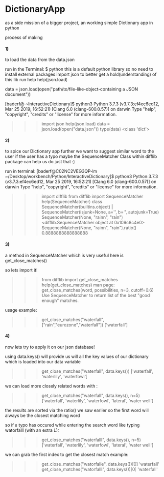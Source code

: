 # DictionaryApp
as a side mission of a bigger project, an working simple Dictionary app in python


process of making
#### 1)
to load the data from the data.json

run in the Terminal:
$ python
this is a default python library so no need to install external packages
import json 
to better get a hold(understanding) of this lib run help
help(json.load)

data = json.load(open("path/to/file-like-object-containing a JSON document"))

[baderf@ ~InteractiveDictionary]$ python3
Python 3.7.3 (v3.7.3:ef4ec6ed12, Mar 25 2019, 16:52:21) 
[Clang 6.0 (clang-600.0.57)] on darwin
Type "help", "copyright", "credits" or "license" for more information.
>>> import json
>>> help(json.load)
>>> data = json.load(open("data.json"))
>>> type(data)
<class 'dict'>
 
#### 2) 
to spice our Dictionary app further
we want to suggest similar word to the user if the user has a typo maybe
the SequenceMatcher Class within difflib package can help us do just that :) 

run in terminal:
[baderf@C02NC2VEG3QP-lm ~/Desktop/workbench/Python/InteractiveDictionary]$ python3
Python 3.7.3 (v3.7.3:ef4ec6ed12, Mar 25 2019, 16:52:21) 
[Clang 6.0 (clang-600.0.57)] on darwin
Type "help", "copyright", "credits" or "license" for more information.
>>> import difflib
>>> from difflib import SequenceMatcher
>>> help(SequenceMatcher)
	class SequenceMatcher(builtins.object)
	 |  SequenceMatcher(isjunk=None, a='', b='', autojunk=True)
>>> SequenceMatcher(None, "rainn", "rain")
<difflib.SequenceMatcher object at 0x109c8c4e0>
>>> SequenceMatcher(None, "rainn", "rain").ratio()
0.8888888888888888 

#### 3) 
a method in SequenceMatcher which is very useful here is get_close_matches()


so lets import it!

>>> from difflib import get_close_matches
>>> help(get_close_matches)
man page:
get_close_matches(word, possibilities, n=3, cutoff=0.6)
    Use SequenceMatcher to return list of the best "good enough" matches.

usage example:
>>> get_close_matches("waterfall", ["rain","eurozone","waterfall"])
['waterfall']

#### 4) 
now lets try to apply it on our json database!

using data.keys() will provide us will all the key values of our dictionary which is loaded into our data variable

>>> get_close_matches("waterfall", data.keys())
['waterfall', 'waterlily', 'waterfowl']

we can load more closely related words with :
>>> get_close_matches("waterfall", data.keys(), n=5)
['waterfall', 'waterlily', 'waterfowl', 'lateral', 'water well']

the results are sorted via the ratio() we saw earlier
so the first word will always be the closest matching word

so if a typo has occured while entering the search word like typing watorfalll (with an extra L): 
>>> get_close_matches("waterfalll", data.keys(), n=5)
['waterfall', 'waterlily', 'waterfowl', 'lateral', 'water well']

we can grab the first index to get the closest match
example:
>>> get_close_matches("watorfalle", data.keys())[0]
'waterfall'
>>> get_close_matches("watorfalll", data.keys())[0]
'waterfall'





